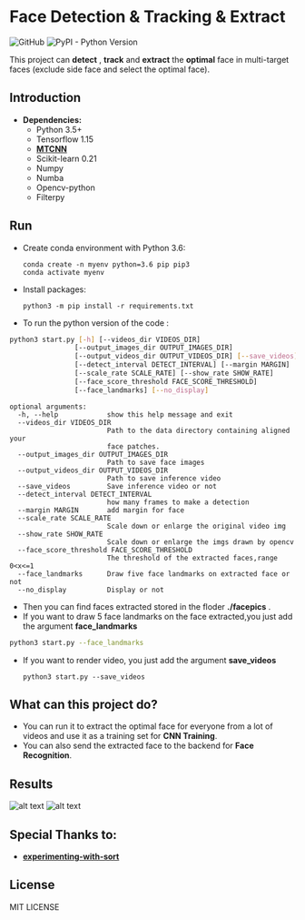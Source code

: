 # Face Detection & Tracking & Extract

![GitHub](https://img.shields.io/github/license/mashape/apistatus.svg)
![PyPI - Python Version](https://img.shields.io/pypi/pyversions/Django.svg)

This project can **detect** , **track** and **extract** the **optimal** face in multi-target faces (exclude side face and select the optimal face).

## Introduction

* **Dependencies:**
  * Python 3.5+
  * Tensorflow 1.15
  * [**MTCNN**](https://github.com/davidsandberg/facenet/tree/master/src/align)
  * Scikit-learn 0.21
  * Numpy
  * Numba
  * Opencv-python
  * Filterpy

## Run

* Create conda environment with Python 3.6:
  ```
  conda create -n myenv python=3.6 pip pip3
  conda activate myenv
  ```
* Install packages:
  ```
  python3 -m pip install -r requirements.txt
  ```
* To run the python version of the code :

```sh
python3 start.py [-h] [--videos_dir VIDEOS_DIR]
                [--output_images_dir OUTPUT_IMAGES_DIR]
                [--output_videos_dir OUTPUT_VIDEOS_DIR] [--save_videos]
                [--detect_interval DETECT_INTERVAL] [--margin MARGIN]
                [--scale_rate SCALE_RATE] [--show_rate SHOW_RATE]
                [--face_score_threshold FACE_SCORE_THRESHOLD]
                [--face_landmarks] [--no_display]
```

```
optional arguments:
  -h, --help            show this help message and exit
  --videos_dir VIDEOS_DIR
                        Path to the data directory containing aligned your
                        face patches.
  --output_images_dir OUTPUT_IMAGES_DIR
                        Path to save face images
  --output_videos_dir OUTPUT_VIDEOS_DIR
                        Path to save inference video
  --save_videos         Save inference video or not
  --detect_interval DETECT_INTERVAL
                        how many frames to make a detection
  --margin MARGIN       add margin for face
  --scale_rate SCALE_RATE
                        Scale down or enlarge the original video img
  --show_rate SHOW_RATE
                        Scale down or enlarge the imgs drawn by opencv
  --face_score_threshold FACE_SCORE_THRESHOLD
                        The threshold of the extracted faces,range 0<x<=1
  --face_landmarks      Draw five face landmarks on extracted face or not
  --no_display          Display or not
```

* Then you can find  faces extracted stored in the floder **./facepics** .
* If you want to draw 5 face landmarks on the face extracted,you just add the argument **face_landmarks**

```sh
python3 start.py --face_landmarks
```

* If you want to render video, you just add the argument **save_videos**
  ```
  python3 start.py --save_videos
  ```

## What can this project do?

* You can run it to extract the optimal face for everyone from a lot of videos and use it as a training set for **CNN Training**.
* You can also send the extracted face to the backend for **Face Recognition**.

## Results

![alt text](https://raw.githubusercontent.com/wiki/Linzaer/Face-Track-Detect-Extract/pic4.gif "scene 1")
![alt text](https://raw.githubusercontent.com/wiki/Linzaer/Face-Track-Detect-Extract/pic5.jpg "faces extracted")

## Special Thanks to:

* [**experimenting-with-sort**](https://github.com/ZidanMusk/experimenting-with-sort)

## License

MIT LICENSE
